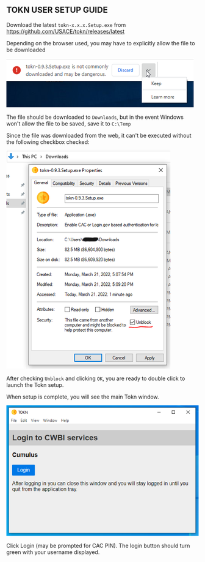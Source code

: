 ## TOKN USER SETUP GUIDE

Download the latest `tokn-x.x.x.Setup.exe` from https://github.com/USACE/tokn/releases/latest

Depending on the browser used, you may have to explicitly allow the file to be downloaded

![keep file](img/chrome-keep-file.png 'chome - keep file')

The file should be downloaded to `Downloads`, but in the event Windows won't allow the file to be saved, save it to `C:\Temp`

Since the file was downloaded from the web, it can't be executed without the following checkbox checked:

![unblock exe](img/unblock-exe.png 'unblock file')

After checking `Unblock` and clicking `OK`, you are ready to double click to launch the Tokn setup.

When setup is complete, you will see the main Tokn window.

![keep file](img/tokn-screenshot.png 'chome - keep file')

Click Login (may be prompted for CAC PIN). The login button should turn green with your username displayed.
